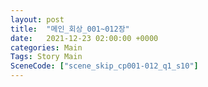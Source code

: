 ```yaml
---
layout: post
title:  "메인_회상_001~012장"
date:   2021-12-23 02:00:00 +0000
categories: Main
Tags: Story Main
SceneCode: ["scene_skip_cp001-012_q1_s10"]
---
```

